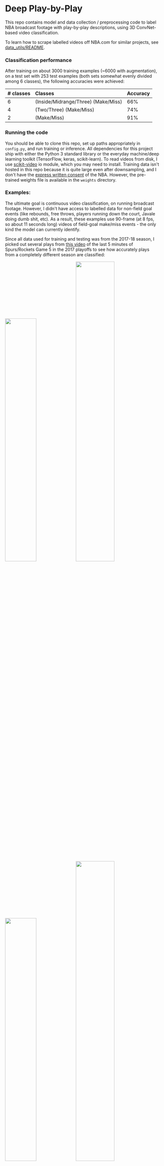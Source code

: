 # Deep Play-by-Play

This repo contains model and data collection / preprocessing code to label NBA broadcast footage with play-by-play descriptions, using 3D ConvNet-based video classification.

To learn how to scrape labelled videos off NBA.com for similar projects, see [data_utils/README](data_utils/README.md).


### Classification performance
After training on about 3000 training examples (~6000 with augmentation), on a test set with 253 test examples (both sets somewhat evenly divided among 6 classes), the following accuracies were achieved:

| # classes        | Classes           | Accuracy  |
| ------------- |:-------------| :-----|
| 6      | (Inside/Midrange/Three) (Make/Miss) | 66% |
| 4      | (Two/Three) (Make/Miss)      | 74% |
| 2 | (Make/Miss)      | 91% |


### Running the code

You should be able to clone this repo, set up paths appropriately in `config.py`, and run training or inference. All dependencies for this project ship with either the Python 3 standard library or the everyday machine/deep learning toolkit (TensorFlow, keras, scikit-learn). To read videos from disk, I use [scikit-video](http://www.scikit-video.org/stable/io.html) io module, which you may need to install. Training data isn't hosted in this repo because it is quite large even after downsampling, and I don't have the [express written consent](https://www.youtube.com/watch?v=kyj-7bDr7fs) of the NBA.
However, the pre-trained weights file is available in the `weights` directory.


### Examples:

The ultimate goal is continuous video classification, on running broadcast footage. However, I didn't have access to labelled data for non-field goal events (like rebounds, free throws, players running down the court, Javale doing dumb shit, etc). As a result, these examples use 90-frame (at 8 fps, so about 11 seconds long) videos of field-goal make/miss events - the only kind the model can currently identify.

Since all data used for training and testing was from the 2017-18 season, I picked out several plays from [this video](https://www.youtube.com/watch?v=jjX71R69jlA) of the last 5 minutes of Spurs/Rockets Game 5 in the 2017 playoffs to see how accurately plays from a completely different season are classified:

<img src="assets/PLAY_1.gif" width="45%"> <img src="assets/PROBS_1.png" width="50%">
<img src="assets/PLAY_2.gif" width="45%"> <img src="assets/PROBS_2.png" width="50%">
<img src="assets/PLAY_4.gif" width="45%"> <img src="assets/PROBS_4.png" width="50%">
<img src="assets/PLAY_5.gif" width="45%"> <img src="assets/PROBS_5.png" width="50%">

### Incorrect classification examples:
...because, like most things in life, this isn't perfect:

This Danny Green and-one is best classified as an `INSIDE_MAKE`, but `MIDRANGE_MAKE` is not a terribly bad guess:

<img src="assets/PLAY_7.gif" width="45%"> <img src="assets/PROBS_7.png" width="50%">


The following play is an offensive foul followed by a `MIDRANGE_MISS`, but is classified as more likely to be an `INSIDE_MAKE` (51%) than a `MIDRANGE_MISS` (27%):

<img src="assets/PLAY_6.gif" width="45%"> <img src="assets/PROBS_6.png" width="50%">


Sometimes, the classifier flat-out fails confidently :disappointed: :

<img src="assets/PLAY_3.gif" width="45%"> <img src="assets/PROBS_3.png" width="50%">
<img src="assets/PLAY_FAIL.gif" width="45%"> <img src="assets/PROBS_FAIL.png" width="50%">

Note that some of these plays are quite difficult to judge properly at this resolution and frame rate, without sound. Now imagine that these videos are also black and white, and that is the kind of data that this model has been trained on. Therefore, it's unsurprising that it isn't very good, but working with higher quality videos requires significantly more computational resources :moneybag:.


### FAQ
I'll fill this out if and when people ask questions.

[Reddit discussion](https://www.reddit.com/r/nba/comments/9oyzhr/oc_a_side_project_ive_been_working_on_using_deep/)

